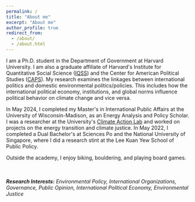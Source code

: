 ```yaml
---
permalink: /
title: "About me"
excerpt: "About me"
author_profile: true
redirect_from: 
  - /about/
  - /about.html
---
```


I am a Ph.D. student in the Department of Government at Harvard University. I am also a graduate affiliate of Harvard's Institute for Quantitative Social Science ([IQSS](https://www.iq.harvard.edu/about)) and the Center for American Political Studies ([CAPS](https://caps.gov.harvard.edu/)). My research examines the linkages between international politics and domestic environmental politics/policies. This includes how the international political economy, institutions, and global norms influence political behavior on climate change and vice versa. 

In May 2024, I completed my Master's in International Public Affairs at the University of Wisconsin-Madison, as an Energy Analysis and Policy Scholar. I was a researcher at the University's [Climate Action Lab](https://www.climateactionlab.com/) and worked on projects on the energy transition and climate justice. In May 2022, I completed a Dual Bachelor's at Sciences Po and the National University of Singapore, where I did a research stint at the Lee Kuan Yew School of Public Policy. 

Outside the academy, I enjoy biking, bouldering, and playing board games.

<br>
<br>
<i><b>Research Interests:</b> Environmental Policy, International Organizations, Governance, Public Opinion, International Political Economy, Environmental Justice<i>
